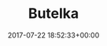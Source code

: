 ---
title:		"Butelka"
type:		"photos"
mediatype:		"upload"
location:		"Szczecin, Poland"
description:		""
date:		"2017-07-22 18:52:33+00:00"
album:		"experimental"
filename:		"butelka.md"
series:		"cycle-tour"
cl_public_id:		"experimental/butelka"
cl_version:		1520763905
format:		"tiff"
bytes:		6393952
width:		2560
height:		1440
colours:
- "#C0D1D8"
- "#8B553D"
- "#1D341E"
- "#DA7B62"
- "#D97A6C"
- "#788B91"
- "#017A47"
- "#007135"
- "#7C6546"
- "#403824"
- "#7F9087"
- "#003517"
- "#432B20"
- "#373D26"
- "#014128"
- "#894B45"
- "#D8BAB8"
- "#446842"
- "#B4C3B9"
- "#C7CAD5"
exposure_mode:		"Auto"
program:		"Aperture-priority AE"
aperture:		"1.4"
focal_length:		"50.0 mm"
iso:		"200"
shutter_speed:		"1/1250"
metering:		"Spot"
flash:		"Off, Did not fire"
white_balance:		"Custom"
colour_temp:		"4500"
has_crop:		"false"
orientation:		"Horizontal (normal)"
camera_model:		"NIKON D800"
lens_info:		"0mm f/0"
artist: "Matt Finucane"
x_resolution:		"300"
y_resolution:		"300"
---